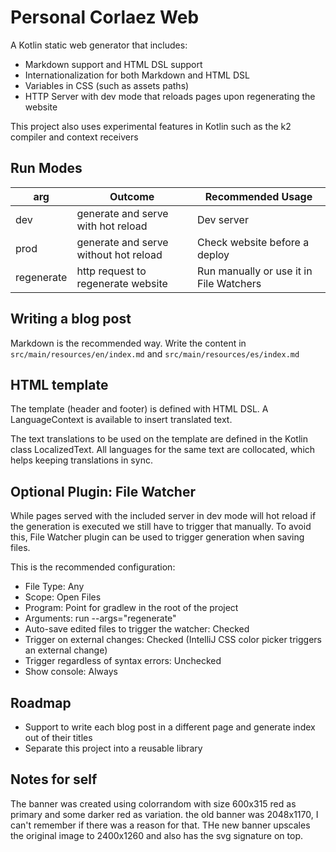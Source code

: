 # Personal Corlaez Web

A Kotlin static web generator that includes:

* Markdown support and HTML DSL support
* Internationalization for both Markdown and HTML DSL
* Variables in CSS (such as assets paths)
* HTTP Server with dev mode that reloads pages upon regenerating the website

This project also uses experimental features in Kotlin such as the k2 compiler and context receivers

## Run Modes

| arg        | Outcome                               | Recommended Usage                       |
|------------|---------------------------------------|-----------------------------------------|
| dev        | generate and serve with hot reload    | Dev server                              |
| prod       | generate and serve without hot reload | Check website before a deploy           |
| regenerate | http request to regenerate website    | Run manually or use it in File Watchers |

## Writing a blog post

Markdown is the recommended way. Write the content in `src/main/resources/en/index.md` and `src/main/resources/es/index.md`


## HTML template

The template (header and footer) is defined with HTML DSL. A LanguageContext is available to insert translated text.

The text translations to be used on the template are defined in the Kotlin class LocalizedText. All languages for the same text are collocated, which helps keeping translations in sync.

## Optional Plugin: File Watcher

While pages served with the included server in dev mode will hot reload if the generation is executed we still have to trigger that manually. To avoid this, File Watcher plugin can be used to trigger generation when saving files.

This is the recommended configuration:

* File Type: Any
* Scope: Open Files
* Program: Point for gradlew in the root of the project
* Arguments: run --args="regenerate"
* Auto-save edited files to trigger the watcher: Checked
* Trigger on external changes: Checked (IntelliJ CSS color picker triggers an external change)
* Trigger regardless of syntax errors: Unchecked
* Show console: Always

## Roadmap

* Support to write each blog post in a different page and generate index out of their titles
* Separate this project into a reusable library

## Notes for self

The banner was created using colorrandom with size 600x315 red as primary and some darker red as variation.
the old banner was 2048x1170, I can't remember if there was a reason for that.
THe new banner upscales the original image to 2400x1260 and also has the svg signature on top.
